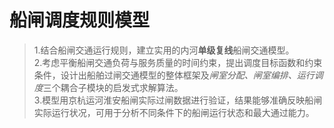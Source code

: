 # 船闸调度规则模型
>1.结合船闸交通运行规则，建立实用的内河**单级复线**船闸交通模型。  
2.考虑平衡船闸交通负荷与服务质量的时间约束，提出调度目标函数和约束条件，设计出船舶过闸交通模型的整体框架及*闸室分配、闸室编排、运行调度*三个耦合子模块的启发式求解算法。  
3.模型用京杭运河淮安船闸实际过闸数据进行验证，结果能够准确反映船闸实际运行状况，可用于分析不同条件下的船闸运行状态和最大通过能力。  
